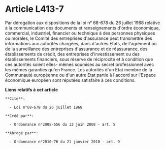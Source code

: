 # Article L413-7

Par dérogation aux dispositions de la loi n° 68-678 du 26 juillet 1968 relative à la communication des documents et
renseignements d'ordre économique, commercial, industriel, financier ou technique à des personnes physiques ou morales, le
Comité des entreprises d'assurance peut transmettre des informations aux autorités chargées, dans d'autres Etats, de
l'agrément ou de la surveillance des entreprises d'assurance et de réassurance, des établissements de crédit, des entreprises
d'investissement ou des établissements financiers, sous réserve de réciprocité et à condition que ces autorités soient elles-
mêmes soumises au secret professionnel avec les mêmes garanties qu'en France. Les autorités d'un Etat membre de la Communauté
européenne ou d'un autre Etat partie à l'accord sur l'Espace économique européen sont réputées satisfaire à ces conditions.

**Liens relatifs à cet article**

	**Cite**:

	  - Loi n°68-678 du 26 juillet 1968

	**Créé par**:

	  - Ordonnance n°2008-556 du 13 juin 2008 - art. 5

	**Abrogé par**:

	  - Ordonnance n°2010-76 du 21 janvier 2010 - art. 9
